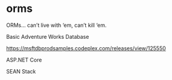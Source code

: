 # orms
ORMs… can’t live with ‘em, can’t kill ‘em.

Basic Adventure Works Database

https://msftdbprodsamples.codeplex.com/releases/view/125550


ASP.NET Core

SEAN Stack




